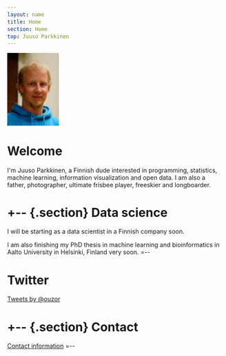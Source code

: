 ```yaml
---
layout: name
title: Home
section: Home
top: Juuso Parkkinen
---
```


<img class='inset right' src='images/juuso.jpg' title='Juuso Parkkinen' alt='Photo' width='120px' />

Welcome
=======

I'm Juuso Parkkinen, a Finnish dude interested in programming, statistics, machine learning, information visualization and open data. I am also a father, photographer, ultimate frisbee player, freeskier and longboarder.


+--	{.section}
Data science
=========
I will be starting as a data scientist in a Finnish company soon.

I am also finishing my PhD thesis in machine learning and bioinformatics in Aalto University in Helsinki, Finland very soon.
=--



<div class="section">
<h1 id="twitter">Twitter</h1>
<a class="twitter-timeline"  href="https://twitter.com/ouzor"  data-widget-id="320845632002723840">Tweets by @ouzor</a>
<script>!function(d,s,id){var js,fjs=d.getElementsByTagName(s)[0],p=/^http:/.test(d.location)?'http':'https';if(!d.getElementById(id)){js=d.createElement(s);js.id=id;js.src=p+"://platform.twitter.com/widgets.js";fjs.parentNode.insertBefore(js,fjs);}}(document,"script","twitter-wjs");</script>
</div>


+-- {.section}
Contact
============
[Contact information](/contact)
=--
